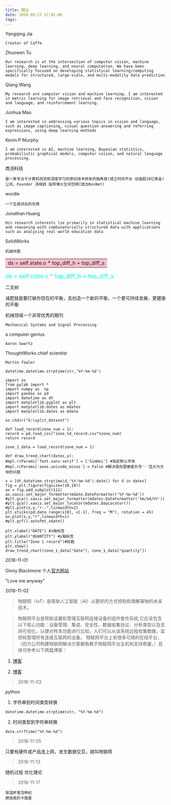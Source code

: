 ```yaml
---
title: 随记
date: 2018-09-27 17:01:06
tags:
---
```


Yangqing Jia
 
    Creator of Caffe

Zhuowen Tu

    Our research is at the intersection of computer vision, machine learning, deep learning, and neural computation. We have been specifically focused on developing statistical learning/computing models for structured, large-scale, and multi-modality data prediction
<!--more-->
Qiang Wang

    My research are computer vision and machine learning. I am interested in metric learning for image retrieval and face recognition, vision and language, and reinforcement learning.

Junhua Mao

    I am interested in addressing various topics in vision and language, such as image captioning, visual question answering and referring expressions, using deep learning methods

Kevin P Murphy

    I am interested in AI, machine learning, Bayesian statistics, probabilistic graphical models, computer vision, and natural language processing.

商汤科技

    是一家专注于计算机视觉和深度学习的原创技术研发的独角兽(成立时间不长 估值超10亿美金)公司，Founder 汤晓鸥 指导博士生何恺明(提出ResNet)

wordle
    
    一个生成词云的东西

Jonathan Huang

    His research interests lie primarily in statistical machine learning and reasoning with combinatorially structured data with applications such as analyzing real world education data
    
SolidWorks

    机械作图

<table><tr><td bgcolor=#FFC0CB>ds = self.state.o * top_diff_h + top_diff_s</td></tr></table>

<font color=#00fff size=4>ds = self.state.o * top_diff_h + top_diff_s</font>

二叉树

减肥就是要打破你现在的平衡，去创造一个新的平衡，一个更可持续发展，更健康的平衡

机械领域一个非常优秀的期刊

    Mechanical Systems and Signal Processing

a computer genius

    Aaron Swartz

ThoughtWorks chief scientist

    Martin fowler

```
datetime.datetime.strptime(str,'%Y-%m-%d')
```


    import os 
    from pylab import *
    import numpy as  np
    import pandas as pd
    import datetime as dt
    import matplotlib.pyplot as plt
    import matplotlib.dates as mdates
    import matplotlib.dates as mdate
    
    os.chdir("G:\split_dataset")
    
    def load_record(zone_num = 1):
    record = pd.read_csv("zone_%d_record.csv"%zone_num)
    return record
    
    zone_1_data = load_record(zone_num = 1)
    
    def draw_trend_chart(dates,y):
    #mpl.rcParams['font.sans-serif'] = ['SimHei'] #指定默认字体
    #mpl.rcParams['axes.unicode_minus'] = False #解决保存图像是负号'-'显示为方块的问题
    
    x = [dt.datetime.strptime(d,'%Y-%m-%d').date() for d in dates]
    fig = plt.figure(figsize=(10,10))
    ax = fig.add_subplot(111)
    ax.xaxis.set_major_formatter(mdate.DateFormatter('%Y-%m-%d'))
    #plt.gca().xaxis.set_major_formatter(mdates.DateFormatter('%m/%d/%Y'))
    #plt.gca().xaxis.set_major_locator(mdates.DayLocator())
    #plt.plot(x,y,"r--",linewidth=2)
    plt.xticks(pd.date_range(x[0], x[-1], freq = "M"), rotation = 45)
    ax.plot(x,y,"r",linewidth=1)
    #plt.gcf().autofmt_xdate()
    
    plt.xlabel("DATE") #x轴标签
    plt.ylabel("QUANTITY") #y轴标签
    plt.title("Zone 1 record")#标题
    plt.show()
    draw_trend_chart(zone_1_data["date"], zone_1_data["quantity"])


2018-11-01

 Ginny Blackmore 个人[官方网站](https://ginnyblackmore.com/)
 
 "Love me anyway"

2018-11-02

> 物联网（IoT）是帮助人工智能（AI）以更好的方式控制和理解事物的未来技术。

> 物联网平台是帮助设置和管理互联网连接设备的组件套件系统,它应该包含以下核心功能：设备管理、集成、安全性、数据收集协议、分析类型以及支持可视化，以便对样本功能进行比较。人们可以从该系统远程收集数据，监控和管理所有连接互联网的设备。 物联网平台上有很多可用的在线平台，（但为公司构建物联网解决方案都依赖于物联网平台主机和支持质量。）具体可参考以下两篇博客：

1.  [博客](https://blog.csdn.net/shnbiot/article/details/80432017)

2.  [博客](https://blog.csdn.net/happytofly/article/details/80122090)  


> 2018-11-03
  
python
 


1. 字符串到时间类型转换
    
`datetime.datetime.strptime(str, "%Y-%m-%d")`

2. 时间类型到字符串转换

`date.strftime("%Y-%m-%d")`

> 2018-11-05
  
 只要有硬件或产品连上网，发生数据交互，就叫物联网

> 2018-11-13

  随机过程
  优化理论

> 2018-11-17

    保温杯里泡枸杞
    燃烧我的卡路里

  